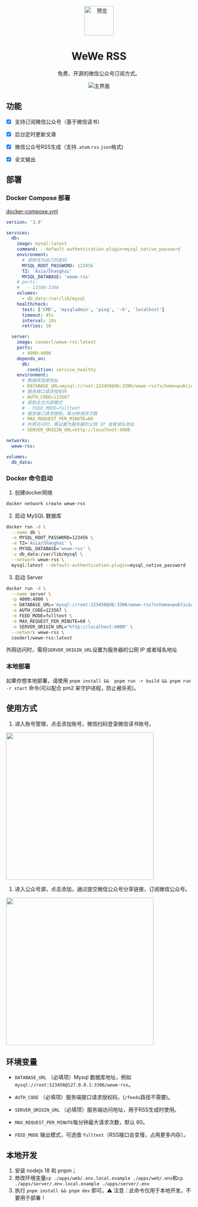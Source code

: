 <div align="center">
<img src="https://raw.githubusercontent.com/cooderl/wewe-rss/main/assets/logo.png" width="80" alt="预览"/>

<h1 align="center">WeWe RSS</h1>

免费、开源的微信公众号订阅方式。


![主界面](https://raw.githubusercontent.com/cooderl/wewe-rss/main/assets/preview1.png)

</div>

## 功能

- [x]  支持订阅微信公众号（基于微信读书）
- [x]  后台定时更新文章
- [x]  微信公众号RSS生成（支持`.atom`\.`rss`\.`json`格式)
- [x]  全文输出


## 部署

### Docker Compose 部署

[docker-compose.yml](https://github.com/cooderl/wewe-rss/blob/main/docker-compose.yml)

```yaml
version: '3.9'

services:
  db:
    image: mysql:latest
    command: --default-authentication-plugin=mysql_native_password
    environment:
      # 请修改为自己的密码
      MYSQL_ROOT_PASSWORD: 123456
      TZ: 'Asia/Shanghai'
      MYSQL_DATABASE: 'wewe-rss'
    # ports:
    #   - 13306:3306
    volumes:
      - db_data:/var/lib/mysql
    healthcheck:
      test: ['CMD', 'mysqladmin', 'ping', '-h', 'localhost']
      timeout: 45s
      interval: 10s
      retries: 10

  server:
    image: cooderl/wewe-rss:latest
    ports:
      - 4000:4000
    depends_on:
      db:
        condition: service_healthy
    environment:
      # 数据库连接地址
      - DATABASE_URL=mysql://root:123456@db:3306/wewe-rss?schema=public&connect_timeout=30&pool_timeout=30&socket_timeout=30
      # 服务接口请求授权码
      - AUTH_CODE=123567
      # 提取全文内容模式
      # - FEED_MODE=fulltext
      # 服务接口请求限制，每分钟请求次数
      - MAX_REQUEST_PER_MINUTE=60
      # 外网访问时，需设置为服务器的公网 IP 或者域名地址
      - SERVER_ORIGIN_URL=http://localhost:4000

networks:
  wewe-rss:

volumes:
  db_data:

```

### Docker 命令启动

1. 创建docker网络

```sh
docker network create wewe-rss
```

2. 启动 MySQL 数据库

```sh
docker run -d \
  --name db \
  -e MYSQL_ROOT_PASSWORD=123456 \
  -e TZ='Asia/Shanghai' \
  -e MYSQL_DATABASE='wewe-rss' \
  -v db_data:/var/lib/mysql \
  --network wewe-rss \
  mysql:latest --default-authentication-plugin=mysql_native_password
```

3. 启动 Server

```sh
docker run -d \
  --name server \
  -p 4000:4000 \
  -e DATABASE_URL='mysql://root:123456@db:3306/wewe-rss?schema=public&connect_timeout=30&pool_timeout=30&socket_timeout=30' \
  -e AUTH_CODE=123567 \
  -e FEED_MODE=fulltext \
  -e MAX_REQUEST_PER_MINUTE=60 \
  -e SERVER_ORIGIN_URL="http://localhost:4000" \
  --network wewe-rss \
  cooderl/wewe-rss:latest

```

外网访问时，需将`SERVER_ORIGIN_URL`设置为服务器的公网 IP 或者域名地址


### 本地部署

如果你想本地部署，请使用 `pnpm install &&  pnpm run -r build && pnpm run -r start` 命令(可以配合 pm2 来守护进程，防止被杀死)。


## 使用方式

1. 进入账号管理，点击添加账号，微信扫码登录微信读书账号。
<img width="400" src="./assets/preview2.png"/>

1. 进入公众号源，点击添加，通过提交微信公众号分享链接，订阅微信公众号。
<img width="400" src="./assets/preview3.png"/>


## 环境变量


- `DATABASE_URL` （必填项）Mysql 数据库地址，例如 `mysql://root:123456@127.0.0.1:3306/wewe-rss`。

- `AUTH_CODE` （必填项）服务端接口请求授权码，(`/feeds`路径不需要)。


- `SERVER_ORIGIN_URL` （必填项）服务端访问地址，用于RSS生成时使用。

- `MAX_REQUEST_PER_MINUTE`每分钟最大请求次数，默认 60。

- `FEED_MODE` 输出模式，可选值 `fulltext`（RSS接口会变慢，占用更多内存）。


## 本地开发


1. 安装 nodejs 18 和 pnpm；
2. 修改环境变量`cp ./apps/web/.env.local.example ./apps/web/.env`和`cp ./apps/server/.env.local.example ./apps/server/.env`
3. 执行 `pnpm install && pnpm dev` 即可。⚠️ 注意：此命令仅用于本地开发，不要用于部署！
